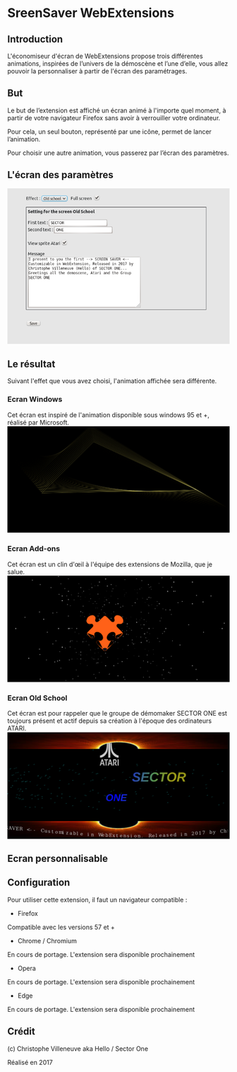 # SreenSaver WebExtensions
## Introduction
L'économiseur d'écran de WebExtensions propose trois différentes animations, inspirées de l’univers de la démoscène et l’une d’elle, vous allez pouvoir la personnaliser à partir de l'écran des paramétrages.


## But
Le but de l’extension est affiché un écran animé à l'importe quel moment, à partir de votre navigateur Firefox sans avoir à verrouiller votre ordinateur.

Pour cela, un seul bouton, représenté par une icône, permet de lancer l’animation.

Pour choisir une autre animation, vous passerez par l’écran des paramètres.
 

## L'écran des paramètres

![Screenshot](screenshots/settings.png "Settings")



## Le résultat

Suivant l'effet que vous avez choisi, l'animation affichée sera différente.

### Ecran Windows

Cet écran est inspiré de l'animation disponible sous windows 95 et +, réalisé par Microsoft.
![Screenshot](screenshots/windows.png "ScreenSaver webExtensions : effect Windows")

### Ecran Add-ons
Cet écran est un clin d'œil à l'équipe des extensions de Mozilla, que je salue.
![Screenshot](screenshots/addons.png "ScreenSaver webExtensions : effect Addons")

### Ecran Old School
Cet écran est pour rappeler que le groupe de démomaker SECTOR ONE est toujours présent et actif depuis sa création à l'époque des ordinateurs ATARI. 
![Screenshot](screenshots/oldschool.png "ScreenSaver webExtensions : effect Oldschool")


## Ecran personnalisable




## Configuration
Pour utiliser cette extension, il faut un navigateur compatible : 

* Firefox 

Compatible avec les versions 57 et +

* Chrome / Chromium

En cours de portage. L'extension sera disponible prochainement

* Opera

En cours de portage. L'extension sera disponible prochainement

* Edge 

En cours de portage. L'extension sera disponible prochainement



## Crédit
(c) Christophe Villeneuve aka Hello / Sector One

Réalisé en 2017



